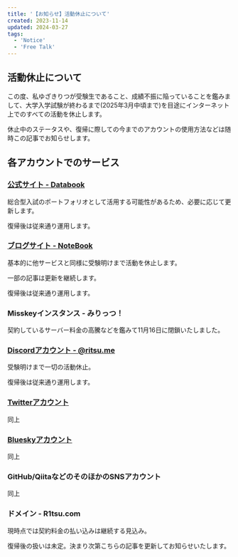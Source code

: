 ```yaml
---
title: '【お知らせ】活動休止について'
created: 2023-11-14
updated: 2024-03-27
tags:
  - 'Notice'
  - 'Free Talk'
---
```


## 活動休止について

この度、私ゆざきりつが受験生であること、成績不振に陥っていることを鑑みまして、大学入学試験が終わるまで(2025年3月中頃まで)を目途にインターネット上でのすべての活動を休止します。

休止中のステータスや、復帰に際しての今までのアカウントの使用方法などは随時この記事でお知らせします。

## 各アカウントでのサービス

### [公式サイト - Databook](https://dev.r1tsu.com/)

総合型入試のポートフォリオとして活用する可能性があるため、必要に応じて更新します。

復帰後は従来通り運用します。

### [ブログサイト - NoteBook](https://note.r1tsu.com/)

基本的に他サービスと同様に受験明けまで活動を休止します。

一部の記事は更新を継続します。

復帰後は従来通り運用します。

### Misskeyインスタンス - みりっつ！

契約しているサーバー料金の高騰などを鑑みて11月16日に閉鎖いたしました。

### [Discordアカウント - @ritsu.me](https://discord.com/users/716343156513439845)

受験明けまで一切の活動休止。

復帰後は従来通り運用します。

### [Twitterアカウント](https://twitter.com/ritsu_me)

同上

### [Blueskyアカウント](https://bsky.app/profile/kota6.me)

同上

### GitHub/QiitaなどのそのほかのSNSアカウント

同上

### ドメイン - R1tsu.com

現時点では契約料金の払い込みは継続する見込み。

復帰後の扱いは未定。決まり次第こちらの記事を更新してお知らせいたします。